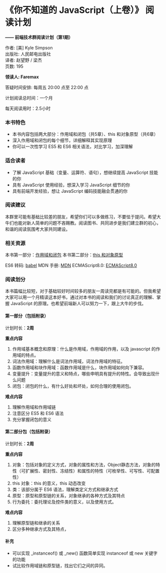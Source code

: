 # 《你不知道的 JavaScript（上卷）》 阅读计划

__—— 前端技术群阅读计划（第1期）__

作者: [美] Kyle Simpson<br/>
出版社: 人民邮电出版社<br/>
译者: 赵望野 / 梁杰<br/>
页数: 195

__领读人: Faremax__

答疑时间安排: 每周五 20:00 点至 22:00 点

计划阅读总时间：一个月

每天阅读用时：2.5小时

### 本书特色

- 本书内容包括两大部分：作用域和闭包（共5章）、this 和对象原型（共6章）
- 深入作用域和闭包的每个细节，详细解释其实现原理
- 你可以一次性学习 ES5 和 ES6 相关语法，对比学习，加深理解

### 适合读者

- 了解 JavaScript 基础（变量、运算符、语句），想继续提高 JavaScript 技能的你
- 具有 JavaScript 使用经验，想深入学习 JavaScript 细节的你
- 具有前端开发经验，想让 JavaScript 编码技能融会贯通的你

### 阅读建议　

本群里可能有基础比较差的朋友，希望你们可以多做练习，不要怯于提问。希望大牛们也能对新人简单的问题不吝赐教。阅读图书、共同进步是我们建立群的初心，和谐的阅读氛围考大家共同建设。

### 相关资源

本书第一部分：[作用域和闭包](https://github.com/getify/You-Dont-Know-JS/tree/1ed-zh-CN/scope%20%26%20closures)
本书第二部分：[this 和对象原型](https://github.com/getify/You-Dont-Know-JS/tree/1ed-zh-CN/this%20%26%20object%20prototypes)

ES6 转码: [babel](https://babeljs.io/)
MDN 手册: [MDN](https://developer.mozilla.org/zh-CN/)
ECMAScript8.0: [ECMAScript8.0](http://www.ecma-international.org/ecma-262/8.0/)

### 阅读划分

本书篇幅比较短，对于基础较好时间较多的朋友一周读完都是有可能的。但我希望大家可以用一个月精读这本好书，通过对本书的阅读和我们的讨论真正的理解、掌握 JavaScript 的原理。也希望前端新人可以努力一下，跟上大牛的步伐。

#### 第一部分（包括附录）

计划时长：__2周__

__重点内容__

1. 作用域基本概念和原理：什么是作用域，作用域的作用，以及 javascript 的作用域的特点。
2. 词法作用域：理解什么是词法作用域，词法作用域的特征。
3. 函数作用域和块作用域：函数作用域是什么，块作用域如何向下兼容。
4. 变量提升：变量提升的意义和特点，哪些申明具有提升的特性。会导致出现什么问题
5. 闭包：闭包的什么，有什么好处和坏处，如何合理的使用闭包。

__难点内容__

1. 理解作用域和作用域链
2. 注意区分 ES5 和 ES6 语法
3. 充分掌握闭包的意义

#### 第二部分包（包括附录）

计划时长：__2周__

__重点内容__

1. 对象：包括对象的定义方式，对象的属性和方法，Object静态方法，对象的特性（可扩展性、密封性、冻结性）和属性的特性（可枚举性、可写性、可配置性）
2. this 对象：this 的意义，this 动态改变
3. 类：该部分属于 ES6 语法，理解类定义方式和继承方式
4. 原型：原型和原型链的关系，对象继承的各种方式及其特点
5. 行为委托：委托理论及控件类的意义，以及使用方式。

__难点内容__

1. 理解原型链和继承的关系
2. 区分多种继承方式及其特点，

#### 补充

- 可以实现 _instanceof() 或 _new() 函数简单实现 instanceof 或 new 关键字的功能
- 试比较作用域链和原型链，找出它们之间的异同。





